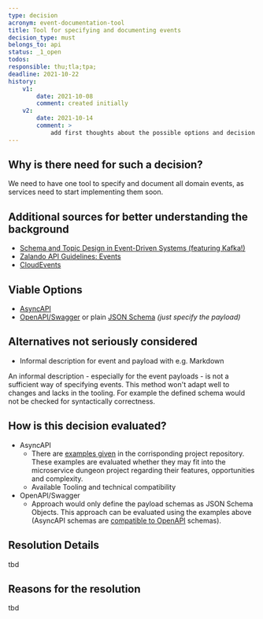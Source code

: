 ```yaml
---
type: decision
acronym: event-documentation-tool
title: Tool for specifying and documenting events
decision_type: must
belongs_to: api
status: _1_open
todos:
responsible: thu;tla;tpa;
deadline: 2021-10-22
history:
    v1:
        date: 2021-10-08
        comment: created initially
    v2:
        date: 2021-10-14
        comment: > 
            add first thoughts about the possible options and decision evaluation
---
```


## Why is there need for such a decision?

We need to have one tool to specify and document all domain events, as services need to start implementing them soon. 

## Additional sources for better understanding the background

- [Schema and Topic Design in Event-Driven Systems (featuring Kafka!)](https://medium.com/flippengineering/schema-and-topic-design-in-event-driven-systems-featuring-kafka-a555ddfdb8d8)
- [Zalando API Guidelines: Events](https://opensource.zalando.com/restful-api-guidelines/#events)
- [CloudEvents](https://cloudevents.io/)

## Viable Options

- [AsyncAPI](https://www.asyncapi.com/)
- [OpenAPI/Swagger](https://swagger.io/specification/) or plain [JSON Schema](https://json-schema.org/) *(just specify the payload)*

## Alternatives not seriously considered

- Informal description for event and payload with e.g. Markdown

An informal description - especially for the event payloads - is not a sufficient way of specifying events. This method won't adapt well 
to changes and lacks in the tooling. For example the defined schema would not be checked for syntactically correctness.

## How is this decision evaluated?

- AsyncAPI 
    - There are [examples given](https://github.com/asyncapi/spec/tree/master/examples) in the corrisponding project repository.
      These examples are evaluated whether they may fit into the microservice dungeon project regarding their features, opportunities and complexity.
    - Available Tooling and technical compatibility
- OpenAPI/Swagger 
    - Approach would only define the payload schemas as JSON Schema Objects. This approach can be evaluated using the examples above (AsyncAPI schemas are [compatible to OpenAPI](https://www.asyncapi.com/docs/getting-started/coming-from-openapi) schemas).
 
## Resolution Details

tbd

## Reasons for the resolution

tbd
